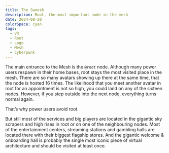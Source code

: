 ```yaml
---
title: The Swoosh
description: Root, the most important node in the mesh
date: 2024-08-20
colorSpace: cyan
tags:
  - VR
  - Root
  - Logo
  - Mesh
  - Cyberpunk
---
```


The main entrance to the Mesh is the `@root` node. Although many power users
respawn in their home bases, root stays the most visited place in the mesh.
There are so many avatars showing up there at the same time, that the node is
hosted 16 times. The likelihood that you meet another avatar in root for an
appointment is not so high, you could land on any of the sixteen nodes. However,
if you step outside into the next node, everything turns normal again.

That’s why power users avoid root.

But still most of the services and big players are located in the gigantic sky
scrapers and high rises in root or on one of the neighbouring nodes. Most of the
entertainment centers, streaming stations and gambling halls are located there
with their biggest flagship stores. And the gigantic welcome & onboarding hall
is probably the single most iconic piece of virtual architecture and should be
visited at least once.
